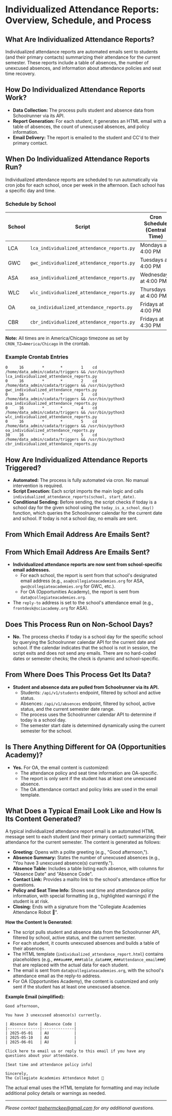 # Individualized Attendance Reports: Overview, Schedule, and Process

## What Are Individualized Attendance Reports?

Individualized attendance reports are automated emails sent to students (and their primary contacts) summarizing their attendance for the current semester. These reports include a table of absences, the number of unexcused absences, and information about attendance policies and seat time recovery.

## How Do Individualized Attendance Reports Work?

- **Data Collection:** The process pulls student and absence data from Schoolrunner via its API.
- **Report Generation:** For each student, it generates an HTML email with a table of absences, the count of unexcused absences, and policy information.
- **Email Delivery:** The report is emailed to the student and CC'd to their primary contact.

## When Do Individualized Attendance Reports Run?

Individualized attendance reports are scheduled to run automatically via cron jobs for each school, once per week in the afternoon. Each school has a specific day and time.

### Schedule by School

| School | Script | Cron Schedule (Central Time) | Day/Time |
|--------|--------|------------------------------|----------|
| LCA    | `lca_individualized_attendance_reports.py` | Mondays at 4:00 PM | Monday 4:00 PM |
| GWC    | `gwc_individualized_attendance_reports.py` | Tuesdays at 4:00 PM | Tuesday 4:00 PM |
| ASA    | `asa_individualized_attendance_reports.py` | Wednesdays at 4:00 PM | Wednesday 4:00 PM |
| WLC    | `wlc_individualized_attendance_reports.py` | Thursdays at 4:00 PM | Thursday 4:00 PM |
| OA     | `oa_individualized_attendance_reports.py`  | Fridays at 4:00 PM | Friday 4:00 PM |
| CBR    | `cbr_individualized_attendance_reports.py` | Fridays at 4:30 PM | Friday 4:30 PM |

**Note:** All times are in America/Chicago timezone as set by `CRON_TZ=America/Chicago` in the crontab.

### Example Crontab Entries

```
0     16        *       *        1    cd /home/data_admin/cadata/triggers && /usr/bin/python3 lca_individualized_attendance_reports.py
0     16        *       *        2    cd /home/data_admin/cadata/triggers && /usr/bin/python3 gwc_individualized_attendance_reports.py
0     16        *       *        3    cd /home/data_admin/cadata/triggers && /usr/bin/python3 asa_individualized_attendance_reports.py
0     16        *       *        4    cd /home/data_admin/cadata/triggers && /usr/bin/python3 wlc_individualized_attendance_reports.py
0     16        *       *        5    cd /home/data_admin/cadata/triggers && /usr/bin/python3  oa_individualized_attendance_reports.py
30    16        *       *        5    cd /home/data_admin/cadata/triggers && /usr/bin/python3 cbr_individualized_attendance_reports.py
```

## How Are Individualized Attendance Reports Triggered?

- **Automated:** The process is fully automated via cron. No manual intervention is required.
- **Script Execution:** Each script imports the main logic and calls `individualized_attendance_reports(school, start_date)`.
- **Conditional Sending:** Before sending, the script checks if today is a school day for the given school using the `today_is_a_school_day()` function, which queries the Schoolrunner calendar for the current date and school. If today is not a school day, no emails are sent.

## From Which Email Address Are Emails Sent?

## From Which Email Address Are Emails Sent?

- **Individualized attendance reports are now sent from school-specific email addresses.**
    - For each school, the report is sent from that school's designated email address (e.g., `asa@collegiateacademies.org` for ASA, `gwc@collegiateacademies.org` for GWC, etc.).
    - For OA (Opportunities Academy), the report is sent from `data@collegiateacademies.org`.
- The `reply-to` address is set to the school's attendance email (e.g., `frontdesk@sciacademy.org` for ASA).

## Does This Process Run on Non-School Days?

- **No.** The process checks if today is a school day for the specific school by querying the Schoolrunner calendar API for the current date and school. If the calendar indicates that the school is not in session, the script exits and does not send any emails. There are no hard-coded dates or semester checks; the check is dynamic and school-specific.

## From Where Does This Process Get Its Data?

- **Student and absence data are pulled from Schoolrunner via its API.**
    - Students: `/api/v1/students` endpoint, filtered by school and active status.
    - Absences: `/api/v1/absences` endpoint, filtered by school, active status, and the current semester date range.
    - The process uses the Schoolrunner calendar API to determine if today is a school day.
    - The semester start date is determined dynamically using the current semester for the school.

## Is There Anything Different for OA (Opportunities Academy)?

- **Yes.** For OA, the email content is customized:
    - The attendance policy and seat time information are OA-specific.
    - The report is only sent if the student has at least one unexcused absence.
    - The OA attendance contact and policy links are used in the email template.

## What Does a Typical Email Look Like and How Is Its Content Generated?

A typical individualized attendance report email is an automated HTML message sent to each student (and their primary contact) summarizing their attendance for the current semester. The content is generated as follows:

- **Greeting:** Opens with a polite greeting (e.g., "Good afternoon,").
- **Absence Summary:** States the number of unexcused absences (e.g., "You have 3 unexcused absence(s) currently.").
- **Absence Table:** Includes a table listing each absence, with columns for "Absence Date" and "Absence Code".
- **Contact Link:** Provides a mailto link to the school's attendance office for questions.
- **Policy and Seat Time Info:** Shows seat time and attendance policy information, with special formatting (e.g., highlighted warnings) if the student is at risk.
- **Closing:** Ends with a signature from the "Collegiate Academies Attendance Robot 🤖".

**How the Content Is Generated:**
- The script pulls student and absence data from the Schoolrunner API, filtered by school, active status, and the current semester.
- For each student, it counts unexcused absences and builds a table of their absences.
- The HTML template (`individualized_attendance_report.html`) contains placeholders (e.g., `###au###`, `###table_data###`, `###attendance_email###`) that are replaced with the actual data for each student.
- The email is sent from `data@collegiateacademies.org`, with the school's attendance email as the reply-to address.
- For OA (Opportunities Academy), the content is customized and only sent if the student has at least one unexcused absence.

**Example Email (simplified):**

```
Good afternoon,

You have 3 unexcused absence(s) currently.

| Absence Date | Absence Code |
|--------------|--------------|
| 2025-05-01   | AU           |
| 2025-05-10   | AU           |
| 2025-06-01   | AU           |

Click here to email us or reply to this email if you have any questions about your attendance.

[Seat time and attendance policy info]

Sincerely,
The Collegiate Academies Attendance Robot 🤖
```

The actual email uses the HTML template for formatting and may include additional policy details or warnings as needed.

---

*Please contact tophermckee@gmail.com for any additional questions.*
